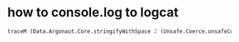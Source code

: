 # how to console.log to logcat

```purs
traceM (Data.Argonaut.Core.stringifyWithSpace 2 (Unsafe.Coerce.unsafeCoerce { message: "newRoute", xxx: show xxx }))
```
